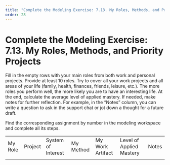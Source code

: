 ```yaml
---
title: "Complete the Modeling Exercise: 7.13. My Roles, Methods, and Priority Projects"
order: 28
---
```


# Complete the Modeling Exercise: 7.13. My Roles, Methods, and Priority Projects

Fill in the empty rows with your main roles from both work and personal projects. Provide at least 10 roles. Try to cover all your work projects and all areas of your life (family, health, finances, friends, leisure, etc.). The more roles you perform well, the more likely you are to have an interesting life. At the end, calculate the average level of applied mastery. If needed, make notes for further reflection. For example, in the “Notes” column, you can write a question to ask in the support chat or jot down a thought for a future draft.

Find the corresponding assignment by number in the modeling workspace and complete all its steps.

|  |  |  |  |  |  |  |
| --- | --- | --- | --- | --- | --- | --- |
| My Role | Project | System of Interest | My Method | My Work Artifact | Level of Applied Mastery | Notes |
|  |  |  |  |  |  |  |